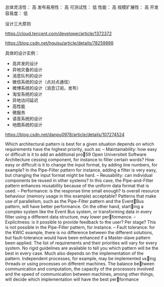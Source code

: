 
总体灵活性： 高
发布易用性： 高
可测试性： 低
性能： 高
规模扩展性： 高
开发容易度： 低


设计三大原则

https://cloud.tencent.com/developer/article/1372372


https://blog.csdn.net/hguisu/article/details/78259898


具体的设计实例：
- 高并发的设计
- 异地灾备的设计
- 消息队列的设计
- 微信系统的设计（点对点通信）
- 微博系统的设计（消息订阅，发布）
- 淘宝系统的设计
- 异地访问延迟
- 高性能
- 微服务
- 语音系统的设计
- 地图系统的设计

https://blog.csdn.net/danpu0978/article/details/107274524



Which architectural pattern is best for a given situation depends on
which requirements have the highest priority, such as:
– Maintainability: how easy or difficult is it to add an additional pro59
Open Universiteit Software Architecture
cessing component, for instance to filter certain words? How easy
or difficult is it to change the input format, by adding line numbers,
for example? In the Pipe-Filter pattern for instance, adding a filter is
very easy, but changing the input format might be hard.
– Reusability: can individual components be reused in other systems?
In this case, the Pipe-and-Filter pattern enhances reusability because
of the uniform data format that is used.
– Performance: is the response time small enough? Is overall resource
behaviour (memory usage in this example) acceptable? Patterns that
make use of parallelism, such as the Pipe-Filter pattern and the EventBus pattern, will have better performance. On the other hand, starting a complex system like the Event Bus system, or transforming
data in every filter using a different data structure, may lower performance.
– Explicitness: is it possible to provide feedback to the user? Per stage?
This is not possible in the Pipe-Filter pattern, for instance.
– Fault tolerance: for the KWIC example, there is no difference between
the different solutions, but fault-tolerance would have been enhanced
if a Master-slave pattern been applied.
The list of requirements and their priorities will vary for every system.
No rigid guidelines are available to tell you which pattern will be the
best in every case. Much also depends on the implementation of the
pattern. Independent processes, for example, may be implemented using threads or using processes on different machines. The balance between communication and computation, the capacity of the processors
involved and the speed of communication between machines, among
other things, will decide which implementation will have the best performance